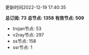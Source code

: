 更新时间2022-12-19 17:40:35

**总订阅: 73**
**总节点: 1358**
**有效节点: 509**
- trojan节点: 53
- v2ray节点: 297
- ss节点: 158
- ssr节点: 1

